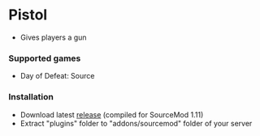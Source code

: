 # Pistol

- Gives players a gun

### Supported games

- Day of Defeat: Source  

### Installation

- Download latest [release](https://github.com/kalbmar/pistol/releases) (compiled for SourceMod 1.11)  
- Extract "plugins" folder to "addons/sourcemod" folder of your server